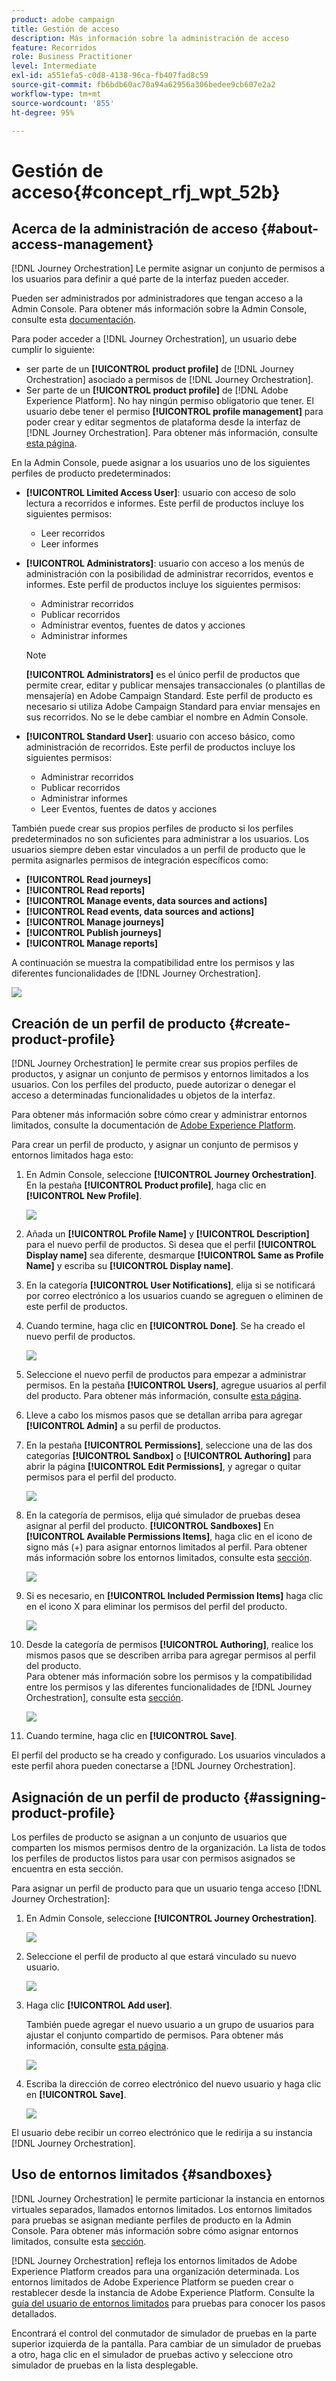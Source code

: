 ```yaml
---
product: adobe campaign
title: Gestión de acceso
description: Más información sobre la administración de acceso
feature: Recorridos
role: Business Practitioner
level: Intermediate
exl-id: a551efa5-c0d8-4138-96ca-fb407fad8c59
source-git-commit: fb6bdb60ac70a94a62956a306bedee9cb607e2a2
workflow-type: tm+mt
source-wordcount: '855'
ht-degree: 95%

---
```


# Gestión de acceso{#concept_rfj_wpt_52b}

## Acerca de la administración de acceso {#about-access-management}

[!DNL Journey Orchestration] Le permite asignar un conjunto de permisos a los usuarios para definir a qué parte de la interfaz pueden acceder.

Pueden ser administrados por administradores que tengan acceso a la Admin Console. Para obtener más información sobre la Admin Console, consulte esta [documentación](https://helpx.adobe.com/es/enterprise/admin-guide.html).

Para poder acceder a [!DNL Journey Orchestration], un usuario debe cumplir lo siguiente:

* ser parte de un **[!UICONTROL product profile]** de [!DNL Journey Orchestration] asociado a permisos de [!DNL Journey Orchestration].
* Ser parte de un **[!UICONTROL product profile]** de [!DNL Adobe Experience Platform]. No hay ningún permiso obligatorio que tener. El usuario debe tener el permiso **[!UICONTROL profile management]** para poder crear y editar segmentos de plataforma desde la interfaz de [!DNL Journey Orchestration]. Para obtener más información, consulte [esta página](https://experienceleague.adobe.com/docs/experience-platform/access-control/home.html#adobe-admin-console).

En la Admin Console, puede asignar a los usuarios uno de los siguientes perfiles de producto predeterminados:

* **[!UICONTROL Limited Access User]**: usuario con acceso de solo lectura a recorridos e informes. Este perfil de productos incluye los siguientes permisos:
   * Leer recorridos
   * Leer informes

* **[!UICONTROL Administrators]**: usuario con acceso a los menús de administración con la posibilidad de administrar recorridos, eventos e informes. Este perfil de productos incluye los siguientes permisos:
   * Administrar recorridos
   * Publicar recorridos
   * Administrar eventos, fuentes de datos y acciones
   * Administrar informes

   >[!NOTE]
   >
   >**[!UICONTROL Administrators]** es el único perfil de productos que permite crear, editar y publicar mensajes transaccionales (o plantillas de mensajería) en Adobe Campaign Standard. Este perfil de producto es necesario si utiliza Adobe Campaign Standard para enviar mensajes en sus recorridos. No se le debe cambiar el nombre en Admin Console.

* **[!UICONTROL Standard User]**: usuario con acceso básico, como administración de recorridos. Este perfil de productos incluye los siguientes permisos:
   * Administrar recorridos
   * Publicar recorridos
   * Administrar informes
   * Leer Eventos, fuentes de datos y acciones

También puede crear sus propios perfiles de producto si los perfiles predeterminados no son suficientes para administrar a los usuarios.
Los usuarios siempre deben estar vinculados a un perfil de producto que le permita asignarles permisos de integración específicos como:

* **[!UICONTROL Read journeys]**
* **[!UICONTROL Read reports]**
* **[!UICONTROL Manage events, data sources and actions]**
* **[!UICONTROL Read events, data sources and actions]**
* **[!UICONTROL Manage journeys]**
* **[!UICONTROL Publish journeys]**
* **[!UICONTROL Manage reports]**

A continuación se muestra la compatibilidad entre los permisos y las diferentes funcionalidades de [!DNL Journey Orchestration].

![](../assets/do-not-localize/journey_permission.png)

## Creación de un perfil de producto {#create-product-profile}

[!DNL Journey Orchestration] le permite crear sus propios perfiles de productos, y asignar un conjunto de permisos y entornos limitados a los usuarios. Con los perfiles del producto, puede autorizar o denegar el acceso a determinadas funcionalidades u objetos de la interfaz.

Para obtener más información sobre cómo crear y administrar entornos limitados, consulte la documentación de [Adobe Experience Platform](https://experienceleague.adobe.com/docs/experience-platform/sandbox/ui/user-guide.html).

Para crear un perfil de producto, y asignar un conjunto de permisos y entornos limitados haga esto:

1. En Admin Console, seleccione **[!UICONTROL Journey Orchestration]**. En la pestaña **[!UICONTROL Product profile]**, haga clic en **[!UICONTROL New Profile]**.

   ![](../assets/do-not-localize/user_management_5.png)

1. Añada un **[!UICONTROL Profile Name]** y **[!UICONTROL Description]** para el nuevo perfil de productos. Si desea que el perfil **[!UICONTROL Display name]** sea diferente, desmarque **[!UICONTROL Same as Profile Name]** y escriba su **[!UICONTROL Display name]**.

1. En la categoría **[!UICONTROL User Notifications]**, elija si se notificará por correo electrónico a los usuarios cuando se agreguen o eliminen de este perfil de productos.

1. Cuando termine, haga clic en **[!UICONTROL Done]**. Se ha creado el nuevo perfil de productos.

   ![](../assets/do-not-localize/user_management_1.png)

1. Seleccione el nuevo perfil de productos para empezar a administrar permisos. En la pestaña **[!UICONTROL Users]**, agregue usuarios al perfil del producto. Para obtener más información, consulte [esta página](../about/access-management.md#assigning-product-profile).

1. Lleve a cabo los mismos pasos que se detallan arriba para agregar **[!UICONTROL Admin]** a su perfil de productos.

1. En la pestaña **[!UICONTROL Permissions]**, seleccione una de las dos categorías **[!UICONTROL Sandbox]** o **[!UICONTROL Authoring]** para abrir la página **[!UICONTROL Edit Permissions]**, y agregar o quitar permisos para el perfil del producto.

   ![](../assets/do-not-localize/user_management_7.png)

1. En la categoría de permisos, elija qué simulador de pruebas desea asignar al perfil del producto. **[!UICONTROL Sandboxes]** En **[!UICONTROL Available Permissions Items]**, haga clic en el icono de signo más (+) para asignar entornos limitados al perfil. Para obtener más información sobre los entornos limitados, consulte esta [sección](../about/access-management.md#sandboxes).

   ![](../assets/do-not-localize/user_management_8.png)

1. Si es necesario, en **[!UICONTROL Included Permission Items]** haga clic en el icono X para eliminar los permisos del perfil del producto.

   ![](../assets/do-not-localize/user_management_9.png)

1. Desde la categoría de permisos **[!UICONTROL Authoring]**, realice los mismos pasos que se describen arriba para agregar permisos al perfil del producto.
   <br>Para obtener más información sobre los permisos y la compatibilidad entre los permisos y las diferentes funcionalidades de [!DNL Journey Orchestration], consulte esta [sección](../about/access-management.md#about-access-management).

   ![](../assets/do-not-localize/user_management_10.png)

1. Cuando termine, haga clic en **[!UICONTROL Save]**.

El perfil del producto se ha creado y configurado. Los usuarios vinculados a este perfil ahora pueden conectarse a [!DNL Journey Orchestration].

## Asignación de un perfil de producto {#assigning-product-profile}

Los perfiles de producto se asignan a un conjunto de usuarios que comparten los mismos permisos dentro de la organización.
La lista de todos los perfiles de productos listos para usar con permisos asignados se encuentra en esta sección.

Para asignar un perfil de producto para que un usuario tenga acceso [!DNL Journey Orchestration]:

1. En Admin Console, seleccione **[!UICONTROL Journey Orchestration]**.

   ![](../assets/do-not-localize/user_management.png)

1. Seleccione el perfil de producto al que estará vinculado su nuevo usuario.

   ![](../assets/do-not-localize/user_management_2.png)

1. Haga clic **[!UICONTROL Add user]**.

   También puede agregar el nuevo usuario a un grupo de usuarios para ajustar el conjunto compartido de permisos. Para obtener más información, consulte [esta página](https://helpx.adobe.com/es/enterprise/using/user-groups.html).

   ![](../assets/do-not-localize/user_management_3.png)

1. Escriba la dirección de correo electrónico del nuevo usuario y haga clic en **[!UICONTROL Save]**.

   ![](../assets/do-not-localize/user_management_4.png)

El usuario debe recibir un correo electrónico que le redirija a su instancia [!DNL Journey Orchestration].

## Uso de entornos limitados {#sandboxes}

[!DNL Journey Orchestration] le permite particionar la instancia en entornos virtuales separados, llamados entornos limitados.
Los entornos limitados para pruebas se asignan mediante perfiles de producto en la Admin Console. Para obtener más información sobre cómo asignar entornos limitados, consulte esta [sección](../about/access-management.md#create-product-profile).

[!DNL Journey Orchestration] refleja los entornos limitados de Adobe Experience Platform creados para una organización determinada.
Los entornos limitados de Adobe Experience Platform se pueden crear o restablecer desde la instancia de Adobe Experience Platform. Consulte la [guía del usuario de entornos limitados](https://experienceleague.adobe.com/docs/experience-platform/sandbox/ui/user-guide.html) para pruebas para conocer los pasos detallados.

Encontrará el control del conmutador de simulador de pruebas en la parte superior izquierda de la pantalla. Para cambiar de un simulador de pruebas a otro, haga clic en el simulador de pruebas activo y seleccione otro simulador de pruebas en la lista desplegable.
